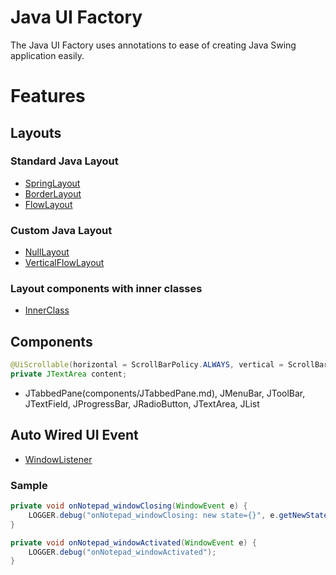 # Java UI Factory

The Java UI Factory uses annotations to ease of creating Java Swing application easily.

# Features

## Layouts

### Standard Java Layout

* [SpringLayout](layouts/SpringLayout.md)
* [BorderLayout](layouts/BorderLayout.md)
* [FlowLayout](layouts/FlowLayout.md)

### Custom Java Layout

* [NullLayout](layouts/NullLayout.md)
* [VerticalFlowLayout](layouts/VerticalFlowLayout.md)

### Layout components with inner classes

* [InnerClass](layouts/InnerClasses.md)

## Components

```java
@UiScrollable(horizontal = ScrollBarPolicy.ALWAYS, vertical = ScrollBarPolicy.ALWAYS)
private JTextArea content;
```

* JTabbedPane(components/JTabbedPane.md), JMenuBar, JToolBar, JTextField, JProgressBar, JRadioButton, JTextArea, JList

## Auto Wired UI Event

* [WindowListener](events/WindowListener.md)

### Sample

```java
private void onNotepad_windowClosing(WindowEvent e) {
    LOGGER.debug("onNotepad_windowClosing: new state={}", e.getNewState());
}

private void onNotepad_windowActivated(WindowEvent e) {
    LOGGER.debug("onNotepad_windowActivated");
}
```
